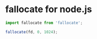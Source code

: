 # fallocate for node.js

```typescript
import fallocate from 'fallocate';

fallocate(fd, 0, 1024);
```
